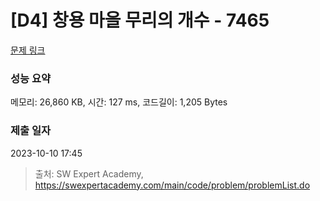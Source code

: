 # [D4] 창용 마을 무리의 개수 - 7465 

[문제 링크](https://swexpertacademy.com/main/code/problem/problemDetail.do?contestProbId=AWngfZVa9XwDFAQU) 

### 성능 요약

메모리: 26,860 KB, 시간: 127 ms, 코드길이: 1,205 Bytes

### 제출 일자

2023-10-10 17:45



> 출처: SW Expert Academy, https://swexpertacademy.com/main/code/problem/problemList.do